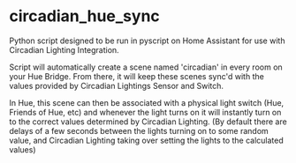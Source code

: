 # circadian_hue_sync
Python script designed to be run in pyscript on Home Assistant for use with Circadian Lighting Integration.

Script will automatically create a scene named 'circadian' in every room on your Hue Bridge. From there, it will keep these scenes sync'd with the values provided by Circadian Lightings Sensor and Switch. 

In Hue, this scene can then be associated with a physical light switch (Hue, Friends of Hue, etc) and whenever the light turns on it will instantly turn on to the correct values determined by Circadian Lighting. (By default there are delays of a few seconds between the lights turning on to some random value, and Circadian Lighting taking over setting the lights to the calculated values)
